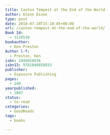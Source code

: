 ```yaml
---
title: Caxton Tempest at the End of the World
author: Glenn Dixon
type: post
date: 2018-07-28T15:10:05+00:00
url: /caxton-tempest-at-the-end-of-the-world/
Book Id:
  - 3128539
bookauthor:
  - Ken Preston
Author l-f:
  - Preston, Ken
isbn: 1846858836
isbn13: 9781846858833
publisher:
  - Exposure Publishing
pages:
  - 240
yearpublished:
  - 2007
status:
  - to-read
categories:
  - GoodReads
tags:
  - books

---
```

